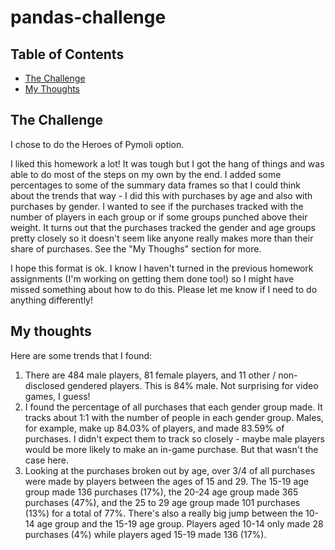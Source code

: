 # pandas-challenge
## Table of Contents
* [The Challenge](#thechallenge)
* [My Thoughts](#mythoughts)

## The Challenge
I chose to do the Heroes of Pymoli option.

I liked this homework a lot! It was tough but I got the hang of things and was able to do most of the steps on my own by the end. I added some percentages to some of the summary data frames so that I could think about the trends that way - I did this with purchases by age and also with purchases by gender. I wanted to see if the purchases tracked with the number of players in each group or if some groups punched above their weight. It turns out that the purchases tracked the gender and age groups pretty closely so it doesn't seem like anyone really makes more than their share of purchases. See the "My Thoughs" section for more. 

I hope this format is ok. I know I haven't turned in the previous homework assignments (I'm working on getting them done too!) so I might have missed something about how to do this. Please let me know if I need to do anything differently!

## My thoughts
Here are some trends that I found:
1. There are 484 male players, 81 female players, and 11 other / non-disclosed gendered players. This is 84% male. Not surprising for video games, I guess! 
2. I found the percentage of all purchases that each gender group made. It tracks about 1:1 with the number of people in each gender group. Males, for example, make up 84.03% of players, and made 83.59% of purchases. I didn't expect them to track so closely - maybe male players would be more likely to make an in-game purchase. But that wasn't the case here. 
3. Looking at the purchases broken out by age, over 3/4 of all purchases were made by players between the ages of 15 and 29. The 15-19 age group made 136 purchases (17%), the 20-24 age group made 365 purchases (47%), and the 25 to 29 age group made 101 purchases (13%) for a total of 77%. There's also a really big jump between the 10-14 age group and the 15-19 age group. Players aged 10-14 only made 28 purchases (4%) while players aged 15-19 made 136 (17%). 

